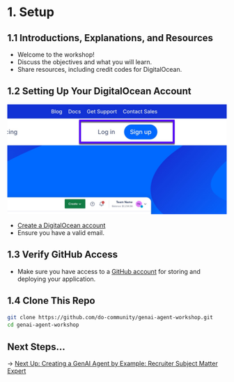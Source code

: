 # 1. Setup

## 1.1 Introductions, Explanations, and Resources

- Welcome to the workshop!
- Discuss the objectives and what you will learn.
- Share resources, including credit codes for DigitalOcean.

## 1.2 Setting Up Your DigitalOcean Account

![Sign up for DigitalOcean](./images/setup.jpg)

- [Create a DigitalOcean account](https://www.digitalocean.com/)
- Ensure you have a valid email.

## 1.3 Verify GitHub Access

- Make sure you have access to a [GitHub account](https://github.com/) for storing and deploying your application.

## 1.4 Clone This Repo

```bash
git clone https://github.com/do-community/genai-agent-workshop.git
cd genai-agent-workshop
```

## Next Steps...

→ [Next Up: Creating a GenAI Agent by Example: Recruiter Subject Matter Expert](./RECRUITER_AGENT.md)
